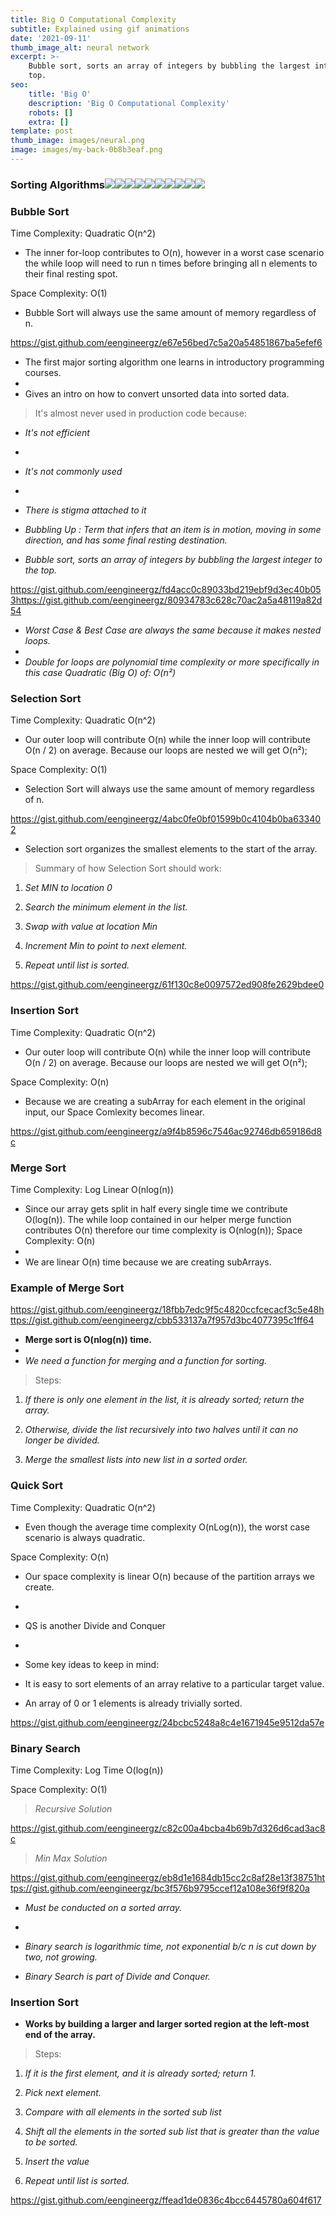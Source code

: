 ```yaml
---
title: Big O Computational Complexity
subtitle: Explained using gif animations
date: '2021-09-11'
thumb_image_alt: neural network
excerpt: >-
    Bubble sort, sorts an array of integers by bubbling the largest integer to the
    top.
seo:
    title: 'Big O'
    description: 'Big O Computational Complexity'
    robots: []
    extra: []
template: post
thumb_image: images/neural.png
image: images/my-back-0b8b3eaf.png
---
```


### Sorting Algorithms![](https://cdn-images-1.medium.com/max/800/0*Ck9aeGY-d5tbz7dT)![](https://cdn-images-1.medium.com/max/800/0*AByxtBjFrPVVYmyu)![](https://cdn-images-1.medium.com/max/800/0*GeYNxlRcbt2cf0rY)![](https://cdn-images-1.medium.com/max/800/0*gbNU6wrszGPrfAZG)![](https://cdn-images-1.medium.com/max/800/0*GeU8YwwCoK8GiSTD)![](https://cdn-images-1.medium.com/max/800/0*IxqGb72XDVDeeiMl)![](https://cdn-images-1.medium.com/max/800/0*HMCR--9niDt5zY6M)![](https://cdn-images-1.medium.com/max/800/0*WLl_HpdBGXYx284T)![](https://cdn-images-1.medium.com/max/800/0*-LyHJXGPTYsWLDZf)![](https://cdn-images-1.medium.com/max/800/0*-naVYGTXzE2Yoali)&#xA;&#xA;

### Bubble Sort

Time Complexity: Quadratic O(n^2)

-   The inner for-loop contributes to O(n), however in a worst case scenario the while loop will need to run n times before bringing all n elements to their final resting spot.

Space Complexity: O(1)

-   Bubble Sort will always use the same amount of memory regardless of n.

<https://gist.github.com/eengineergz/e67e56bed7c5a20a54851867ba5efef6>

-   The first major sorting algorithm one learns in introductory programming courses.
-
-   Gives an intro on how to convert unsorted data into sorted data.

> It's almost never used in production code because:

-   _It's not efficient_
-
-   _It's not commonly used_
-
-   _There is stigma attached to it_

-   _Bubbling Up : Term that infers that an item is in motion, moving in some direction, and has some final resting destination._

-   _Bubble sort, sorts an array of integers by bubbling the largest integer to the top._

<https://gist.github.com/eengineergz/fd4acc0c89033bd219ebf9d3ec40b053><https://gist.github.com/eengineergz/80934783c628c70ac2a5a48119a82d54>

-   _Worst Case & Best Case are always the same because it makes nested loops._
-
-   _Double for loops are polynomial time complexity or more specifically in this case Quadratic (Big O) of: O(n²)_

### Selection Sort

Time Complexity: Quadratic O(n^2)

-   Our outer loop will contribute O(n) while the inner loop will contribute O(n / 2) on average. Because our loops are nested we will get O(n²);

Space Complexity: O(1)

-   Selection Sort will always use the same amount of memory regardless of n.

<https://gist.github.com/eengineergz/4abc0fe0bf01599b0c4104b0ba633402>

-   Selection sort organizes the smallest elements to the start of the array.

> Summary of how Selection Sort should work:

1. _Set MIN to location 0_

2. _Search the minimum element in the list._

3. _Swap with value at location Min_

4. _Increment Min to point to next element._

5. _Repeat until list is sorted._

<https://gist.github.com/eengineergz/61f130c8e0097572ed908fe2629bdee0>

### Insertion Sort

Time Complexity: Quadratic O(n^2)

-   Our outer loop will contribute O(n) while the inner loop will contribute O(n / 2) on average. Because our loops are nested we will get O(n²);

Space Complexity: O(n)

-   Because we are creating a subArray for each element in the original input, our Space Comlexity becomes linear.

<https://gist.github.com/eengineergz/a9f4b8596c7546ac92746db659186d8c>

### Merge Sort

Time Complexity: Log Linear O(nlog(n))

-   Since our array gets split in half every single time we contribute O(log(n)). The while loop contained in our helper merge function contributes O(n) therefore our time complexity is O(nlog(n)); Space Complexity: O(n)
-
-   We are linear O(n) time because we are creating subArrays.

### Example of Merge Sort

<https://gist.github.com/eengineergz/18fbb7edc9f5c4820ccfcecacf3c5e48><https://gist.github.com/eengineergz/cbb533137a7f957d3bc4077395c1ff64>

-   **Merge sort is O(nlog(n)) time.**
-
-   _We need a function for merging and a function for sorting._

> Steps:

1. _If there is only one element in the list, it is already sorted; return the array._

2. _Otherwise, divide the list recursively into two halves until it can no longer be divided._

3. _Merge the smallest lists into new list in a sorted order._

### Quick Sort

Time Complexity: Quadratic O(n^2)

-   Even though the average time complexity O(nLog(n)), the worst case scenario is always quadratic.

Space Complexity: O(n)

-   Our space complexity is linear O(n) because of the partition arrays we create.
-
-   QS is another Divide and Conquer
-
-   Some key ideas to keep in mind:

-   It is easy to sort elements of an array relative to a particular target value.

-   An array of 0 or 1 elements is already trivially sorted.

<https://gist.github.com/eengineergz/24bcbc5248a8c4e1671945e9512da57e>

### Binary Search

Time Complexity: Log Time O(log(n))

Space Complexity: O(1)

> _Recursive Solution_

<https://gist.github.com/eengineergz/c82c00a4bcba4b69b7d326d6cad3ac8c>

> _Min Max Solution_

<https://gist.github.com/eengineergz/eb8d1e1684db15cc2c8af28e13f38751><https://gist.github.com/eengineergz/bc3f576b9795ccef12a108e36f9f820a>

-   _Must be conducted on a sorted array._
-
-   _Binary search is logarithmic time, not exponential b/c n is cut down by two, not growing._

-   _Binary Search is part of Divide and Conquer._

### Insertion Sort

-   **Works by building a larger and larger sorted region at the left-most end of the array.**

> Steps:

1. _If it is the first element, and it is already sorted; return 1._

2. _Pick next element._

3. _Compare with all elements in the sorted sub list_

4. _Shift all the elements in the sorted sub list that is greater than the value to be sorted._

5. _Insert the value_

6. _Repeat until list is sorted._

<https://gist.github.com/eengineergz/ffead1de0836c4bcc6445780a604f617>
